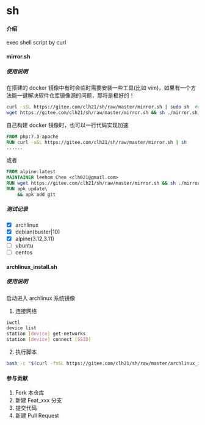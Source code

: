 # sh

#### 介绍
exec shell script by curl

#### mirror.sh

##### 使用说明
在搭建的 docker 镜像中有时会临时需要安装一些工具(比如 vim)，如果有一个方法能一键解决软件仓库镜像源的问题，那将是极好的！

```sh
curl -sSL https://gitee.com/clh21/sh/raw/master/mirror.sh | sudo sh  #debian...
wget https://gitee.com/clh21/sh/raw/master/mirror.sh && sh ./mirror.sh; rm -f mirror.sh #alpine...
```
自己构建 docker 镜像时，也可以一行代码实现加速
```Dockerfile
FROM php:7.3-apache
RUN curl -sSL https://gitee.com/clh21/sh/raw/master/mirror.sh | sh
......
```
或者

```Dockerfile
FROM alpine:latest
MAINTAINER leehom Chen <clh021@gmail.com>
RUN wget https://gitee.com/clh21/sh/raw/master/mirror.sh && sh ./mirror.sh; rm -f mirror.sh
RUN apk update\
    && apk add git
```
##### 测试记录
- [x] archlinux
- [x] debian(buster|10)
- [x] alpine(3.12,3.11)
- [ ] ubuntu
- [ ] centos

#### archlinux_install.sh

##### 使用说明
启动进入 archlinux 系统镜像
1. 连接网络
```sh
iwctl
device list
station [device] get-networks
station [device] connect [SSID]
```
2. 执行脚本
```sh
bash -c "$(curl -fsSL https://gitee.com/clh21/sh/raw/master/archlinux_install.sh)"
```

#### 参与贡献

1.  Fork 本仓库
2.  新建 Feat_xxx 分支
3.  提交代码
4.  新建 Pull Request